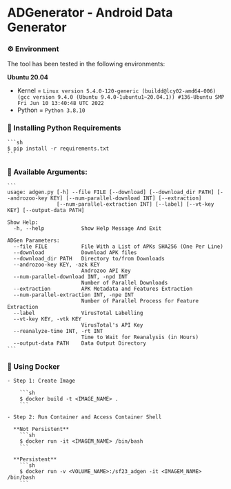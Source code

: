 # ADGenerator - Android Data Generator

### :gear: Environment

The tool has been tested in the following environments:

**Ubuntu 20.04**

- Kernel = `Linux version 5.4.0-120-generic (buildd@lcy02-amd64-006) (gcc version 9.4.0 (Ubuntu 9.4.0-1ubuntu1~20.04.1)) #136-Ubuntu SMP Fri Jun 10 13:40:48 UTC 2022`
- Python = `Python 3.8.10`


### :memo: Installing Python Requirements

    ```sh
    $ pip install -r requirements.txt
    ```


### :pushpin: Available Arguments:

    ```
    usage: adgen.py [-h] --file FILE [--download] [--download_dir PATH] [--androzoo-key KEY] [--num-parallel-download INT] [--extraction]
                    [--num-parallel-extraction INT] [--label] [--vt-key KEY] [--output-data PATH]

    Show Help:
      -h, --help            Show Help Message And Exit

    ADGen Parameters:
      --file FILE           File With a List of APKs SHA256 (One Per Line)
      --download            Download APK files
      --download_dir PATH   Directory to/from Downloads
      --androzoo-key KEY, -azk KEY
                            Androzoo API Key
      --num-parallel-download INT, -npd INT
                            Number of Parallel Downloads
      --extraction          APK Metadata and Features Extraction
      --num-parallel-extraction INT, -npe INT
                            Number of Parallel Process for Feature Extraction
      --label               VirusTotal Labelling
      --vt-key KEY, -vtk KEY
                            VirusTotal's API Key
      --reanalyze-time INT, -rt INT
                            Time to Wait for Reanalysis (in Hours)
      --output-data PATH    Data Output Directory
    ```

### :whale: Using Docker

    - Step 1: Create Image

        ```sh
        $ docker build -t <IMAGE_NAME> .
        ```

    - Step 2: Run Container and Access Container Shell

      **Not Persistent**
        ```sh
        $ docker run -it <IMAGEM_NAME> /bin/bash
        ```

      **Persistent**
        ```sh
        $ docker run -v <VOLUME_NAME>:/sf23_adgen -it <IMAGEM_NAME> /bin/bash
        ```
